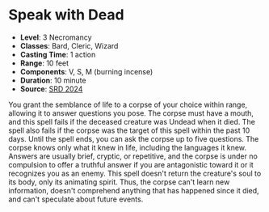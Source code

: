 # Speak with Dead

- **Level**: 3 Necromancy
- **Classes**: Bard, Cleric, Wizard
- **Casting Time**: 1 action
- **Range**: 10 feet
- **Components**: V, S, M (burning incense)
- **Duration**: 10 minute
- **Source**: [SRD 2024](../../../srds/SRD_2024.pdf)

You grant the semblance of life to a corpse of your choice within range, allowing it to answer questions you pose. The corpse must have a mouth, and this spell fails if the deceased creature was Undead when it died. The spell also fails if the corpse was the target of this spell within the past 10 days. Until the spell ends, you can ask the corpse up to five questions. The corpse knows only what it knew in life, including the languages it knew. Answers are usually brief, cryptic, or repetitive, and the corpse is under no compulsion to offer a truthful answer if you are antagonistic toward it or it recognizes you as an enemy. This spell doesn't return the creature's soul to its body, only its animating spirit. Thus, the corpse can't learn new information, doesn't comprehend anything that has happened since it died, and can't speculate about future events.

